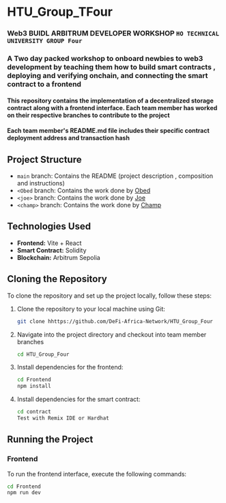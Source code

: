 # HTU_Group_TFour


### Web3 BUIDL ARBITRUM DEVELOPER WORKSHOP `HO TECHNICAL UNIVERSITY GROUP Four` 
### A Two day packed workshop to onboard newbies to web3 development by teaching them how to build  smart contracts , deploying and verifying onchain, and connecting the smart contract to a frontend 

#### This repository contains the implementation of a decentralized storage contract along with a frontend interface. Each team member has worked on their respective branches to contribute to the project


#### Each team member's README.md file includes their specific contract deployment address  and transaction hash 

## Project Structure

- `main` branch: Contains the README (project description , composition  and instructions)
- `<Obed` branch: Contains the work done by [Obed](https://github.com/Obedseyram)
- `<joe>` branch: Contains the work done by [Joe](https://github.com/mmanueljoe)
- `<champ>` branch: Contains the work done by [Champ](https://github.com/Quobb)


## Technologies Used

- **Frontend:** Vite + React
- **Smart Contract:** Solidity
- **Blockchain:**  Arbitrum Sepolia

## Cloning the Repository

To clone the repository and set up the project locally, follow these steps:

1. Clone the repository to your local machine using Git:

    ```bash
    git clone hhttps://github.com/DeFi-Africa-Network/HTU_Group_Four
    ```

2. Navigate into the project directory and checkout into team member branches

    ```bash
    cd HTU_Group_Four
    ```

3. Install dependencies for the frontend:

    ```bash
    cd Frontend
    npm install
    ```

4. Install dependencies for the smart contract:

    ```bash
    cd contract 
    Test with Remix IDE or Hardhat
    ```

## Running the Project

### Frontend

To run the frontend interface, execute the following commands:

```bash
cd Frontend
npm run dev
